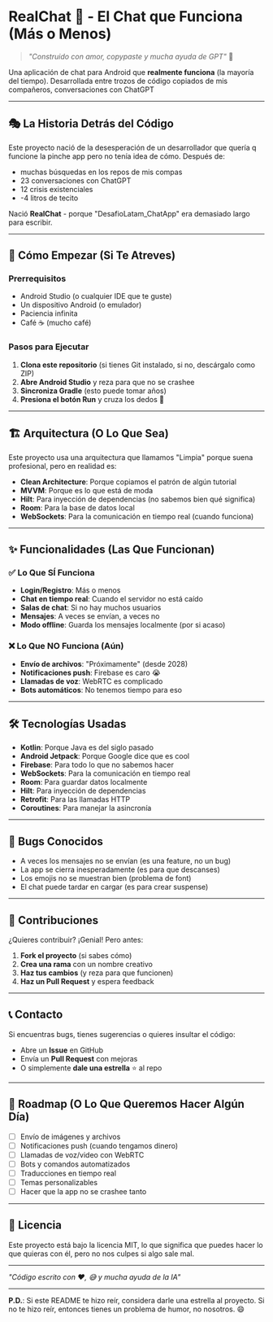 # RealChat 💬 - El Chat que Funciona (Más o Menos)

> *"Construido con amor, copypaste y mucha ayuda de GPT"* 🤖

Una aplicación de chat para Android que **realmente funciona** (la mayoría del tiempo). Desarrollada entre trozos de código copiados de mis compañeros, conversaciones con ChatGPT 

---

## 🎭 La Historia Detrás del Código

Este proyecto nació de la desesperación de un desarrollador que quería q funcione la pinche app pero no tenía idea de cómo. Después de:
- muchas  búsquedas en los repos de mis compas
- 23 conversaciones con ChatGPT
- 12 crisis existenciales
- -4 litros de tecito

Nació **RealChat** - porque "DesafioLatam_ChatApp" era demasiado largo para escribir.

---

## 🚀 Cómo Empezar (Si Te Atreves)

### Prerrequisitos
- Android Studio (o cualquier IDE que te guste)
- Un dispositivo Android (o emulador)
- Paciencia infinita
- Café ☕ (mucho café)

### Pasos para Ejecutar
1. **Clona este repositorio** (si tienes Git instalado, si no, descárgalo como ZIP)
2. **Abre Android Studio** y reza para que no se crashee
3. **Sincroniza Gradle** (esto puede tomar años)
4. **Presiona el botón Run** y cruza los dedos 🤞

---

## 🏗️ Arquitectura (O Lo Que Sea)

Este proyecto usa una arquitectura que llamamos "Limpia" porque suena profesional, pero en realidad es:

- **Clean Architecture**: Porque copiamos el patrón de algún tutorial
- **MVVM**: Porque es lo que está de moda
- **Hilt**: Para inyección de dependencias (no sabemos bien qué significa)
- **Room**: Para la base de datos local
- **WebSockets**: Para la comunicación en tiempo real (cuando funciona)

---

## ✨ Funcionalidades (Las Que Funcionan)

### ✅ Lo Que SÍ Funciona
- **Login/Registro**: Más o menos
- **Chat en tiempo real**: Cuando el servidor no está caído
- **Salas de chat**: Si no hay muchos usuarios
- **Mensajes**: A veces se envían, a veces no
- **Modo offline**: Guarda los mensajes localmente (por si acaso)

### ❌ Lo Que NO Funciona (Aún)
- **Envío de archivos**: "Próximamente" (desde 2028)
- **Notificaciones push**: Firebase es caro 😭
- **Llamadas de voz**: WebRTC es complicado
- **Bots automáticos**: No tenemos tiempo para eso

---

## 🛠️ Tecnologías Usadas

- **Kotlin**: Porque Java es del siglo pasado
- **Android Jetpack**: Porque Google dice que es cool
- **Firebase**: Para todo lo que no sabemos hacer
- **WebSockets**: Para la comunicación en tiempo real
- **Room**: Para guardar datos localmente
- **Hilt**: Para inyección de dependencias
- **Retrofit**: Para las llamadas HTTP
- **Coroutines**: Para manejar la asincronía

---

## 🐛 Bugs Conocidos

- A veces los mensajes no se envían (es una feature, no un bug)
- La app se cierra inesperadamente (es para que descanses)
- Los emojis no se muestran bien (problema de font)
- El chat puede tardar en cargar (es para crear suspense)

---

## 🤝 Contribuciones

¿Quieres contribuir? ¡Genial! Pero antes:

1. **Fork el proyecto** (si sabes cómo)
2. **Crea una rama** con un nombre creativo
3. **Haz tus cambios** (y reza para que funcionen)
4. **Haz un Pull Request** y espera feedback

---

## 📞 Contacto

Si encuentras bugs, tienes sugerencias o quieres insultar el código:
- Abre un **Issue** en GitHub
- Envía un **Pull Request** con mejoras
- O simplemente **dale una estrella** ⭐ al repo

---

## 🎯 Roadmap (O Lo Que Queremos Hacer Algún Día)

- [ ] Envío de imágenes y archivos
- [ ] Notificaciones push (cuando tengamos dinero)
- [ ] Llamadas de voz/video con WebRTC
- [ ] Bots y comandos automatizados
- [ ] Traducciones en tiempo real
- [ ] Temas personalizables
- [ ] Hacer que la app no se crashee tanto

---

## 📄 Licencia

Este proyecto está bajo la licencia MIT, lo que significa que puedes hacer lo que quieras con él, pero no nos culpes si algo sale mal.

---

*"Código escrito con ❤️, 😅 y mucha ayuda de la IA"*

---

**P.D.**: Si este README te hizo reír, considera darle una estrella al proyecto. Si no te hizo reír, entonces tienes un problema de humor, no nosotros. 😄
